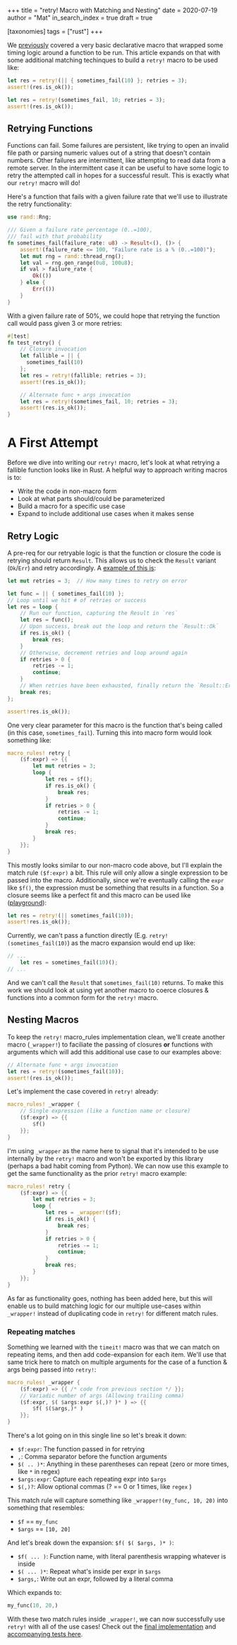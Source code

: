 +++
title = "retry! Macro with Matching and Nesting"
date = 2020-07-19
author = "Mat"
in_search_index = true
draft = true

[taxonomies]
tags = ["rust"]
+++

We [previously](@/rust/macros/intro.md) covered a very basic declarative macro that wrapped some timing logic around a function to be run. This article expands on that with some additional matching techinques to build a `retry!` macro to be used like:

```rust
let res = retry!(|| { sometimes_fail(10) }; retries = 3);
assert!(res.is_ok());

let res = retry!(sometimes_fail, 10; retries = 3);
assert!(res.is_ok());
```
<!-- more -->

## Retrying Functions
Functions can fail. Some failures are persistent, like trying to open an invalid file path or parsing numeric values out of a string that doesn't contain numbers. Other failures are intermittent, like attempting to read data from a remote server. In the intermittent case it can be useful to have some logic to retry the attempted call in hopes for a successful result. This is exactly what our `retry!` macro will do!

Here's a function that fails with a given failure rate that we'll use to illustrate the retry functionality:

```rust
use rand::Rng;

/// Given a failure rate percentage (0..=100),
/// fail with that probability
fn sometimes_fail(failure_rate: u8) -> Result<(), ()> {
    assert!(failure_rate <= 100, "Failure rate is a % (0..=100)");
    let mut rng = rand::thread_rng();
    let val = rng.gen_range(0u8, 100u8);
    if val > failure_rate {
        Ok(())
    } else {
        Err(())
    }
}
```

With a given failure rate of 50%, we could hope that retrying the function call would pass given 3 or more retries:
```rust
#[test]
fn test_retry() {
    // Closure invocation
    let fallible = || {
      sometimes_fail(10)
    };
    let res = retry!(fallible; retries = 3);
    assert!(res.is_ok());

    // Alternate func + args invocation
    let res = retry!(sometimes_fail, 10; retries = 3);
    assert!(res.is_ok());
}
```

# A First Attempt
Before we dive into writing our `retry!` macro, let's look at what retrying a fallible function looks like in Rust. A helpful way to approach writing macros is to:

- Write the code in non-macro form
- Look at what parts should/could be parameterized
- Build a macro for a specific use case
- Expand to include additional use cases when it makes sense

## Retry Logic
A pre-req for our retryable logic is that the function or closure the code is retrying should return `Result`. This allows us to check the `Result` variant (`Ok`/`Err`) and retry accordingly. A [example of this is](https://play.rust-lang.org/?version=stable&mode=debug&edition=2018&gist=1d7273b8ce7ac487ca5e1e23127c4c42):

```rust
let mut retries = 3;  // How many times to retry on error

let func = || { sometimes_fail(10) };
// Loop until we hit # of retries or success
let res = loop {
    // Run our function, capturing the Result in `res`
    let res = func();
    // Upon success, break out the loop and return the `Result::Ok`
    if res.is_ok() {
        break res;
    }
    // Otherwise, decrement retries and loop around again
    if retries > 0 {
        retries -= 1;
        continue;
    }
    // When retries have been exhausted, finally return the `Result::Err`
    break res;
};

assert!res.is_ok());
```

One very clear parameter for this macro is the function that's being called (in this case, `sometimes_fail`). Turning this into macro form would look something like:

```rust
macro_rules! retry {
    ($f:expr) => {{
        let mut retries = 3;
        loop {
            let res = $f();
            if res.is_ok() {
                break res;
            }
            if retries > 0 {
                retries -= 1;
                continue;
            }
            break res;
        }
    }};
}
```

This mostly looks similar to our non-macro code above, but I'll explain the match rule `($f:expr)` a bit. This rule will only allow a single expression to be passed into the macro. Additionally, since we're eventually calling the `expr` like `$f()`, the expression must be something that results in a function. So a closure seems like a perfect fit and this macro can be used like ([playground](https://play.rust-lang.org/?version=stable&mode=debug&edition=2018&gist=4c42053cf00e6affb9e26ab5acb163d9)):

```rust
let res = retry!(|| sometimes_fail(10));
assert!res.is_ok());
```

Currently, we can't pass a function directly (E.g. `retry!(sometimes_fail(10)`) as the macro expansion would end up like:

```rust
// ...
    let res = sometimes_fail(10)();
// ...
```

And we can't call the `Result` that `sometimes_fail(10)` returns. To make this work we should look at using yet another macro to coerce closures & functions into a common form for the `retry!` macro.

## Nesting Macros
To keep the `retry!` macro_rules implementation clean, we'll create another macro (`_wrapper!`) to faciliate the passing of closures **or** functions with arguments which will add this additional use case to our examples above:

```rust
// Alternate func + args invocation
let res = retry!(sometimes_fail(10));
assert!(res.is_ok());
```

Let's implement the case covered in `retry!` already:

```rust
macro_rules! _wrapper {
    // Single expression (like a function name or closure)
    ($f:expr) => {{
        $f()
    }};
}
```

I'm using `_wrapper` as the name here to signal that it's intended to be use internally by the `retry!` macro and won't be exported by this library (perhaps a bad habit coming from Python). We can now use this example to get the same functionality as the prior `retry!` macro example:

```rust
macro_rules! retry {
    ($f:expr) => {{
        let mut retries = 3;
        loop {
            let res = _wrapper!($f);
            if res.is_ok() {
                break res;
            }
            if retries > 0 {
                retries -= 1;
                continue;
            }
            break res;
        }
    }};
}
```

As far as functionality goes, nothing has been added here, but this will enable us to build matching logic for our multiple use-cases within `_wrapper!` instead of duplicating code in `retry!` for different match rules.

### Repeating matches
Something we learned with the `timeit!` macro was that we can match on repeating items, and then add code-expansion for each item. We'll use that same trick here to match on multiple arguments for the case of a function & args being passed into `retry!`:

```rust
macro_rules! _wrapper {
    ($f:expr) => {{ /* code from previous section */ }};
    // Variadic number of args (Allowing trailing comma)
    ($f:expr, $( $args:expr $(,)? )* ) => {{
        $f( $($args,)* )
    }};
}
```

There's a lot going on in this single line so let's break it down:
- `$f:expr`: The function passed in for retrying
- `,`: Comma separator before the function arguments
- `$( .. )*`: Anything in these parentheses can repeat (zero or more times, like `*` in regex)
- `$args:expr`: Capture each repeating expr into `$args`
- `$(,)?`: Allow optional commas (? == 0 or 1 times, like `regex` )

This match rule will capture something like `_wrapper!(my_func, 10, 20)` into something that resembles:
- `$f` == `my_func`
- `$args` == `[10, 20]`

And let's break down the expansion: `$f( $( $args, )* )`:

- `$f( ... )`: Function name, with literal parenthesis wrapping whatever is inside
- `$( ... )*`: Repeat what's inside per expr in `$args`
- `$args,`: Write out an expr, followed by a literal comma

Which expands to:
```rust
my_func(10, 20,)
```

With these two match rules inside `_wrapper!`, we can now successfully use `retry!` with all of the use cases! Check out the [final implementation](https://github.com/thepacketgeek/rust-macros-demo/blob/master/retryable/src/lib.rs#L39) and [accompanying tests here](https://github.com/thepacketgeek/rust-macros-demo/blob/master/retryable/src/lib.rs#L326).
